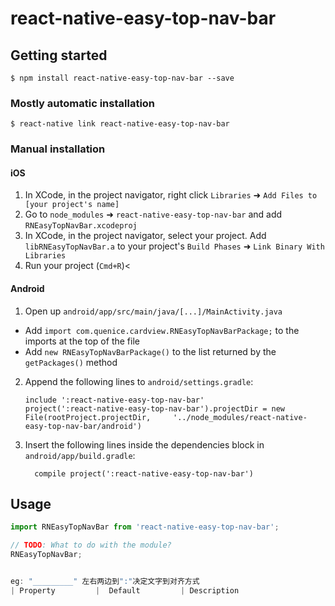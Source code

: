 
# react-native-easy-top-nav-bar

## Getting started

`$ npm install react-native-easy-top-nav-bar --save`

### Mostly automatic installation

`$ react-native link react-native-easy-top-nav-bar`

### Manual installation


#### iOS

1. In XCode, in the project navigator, right click `Libraries` ➜ `Add Files to [your project's name]`
2. Go to `node_modules` ➜ `react-native-easy-top-nav-bar` and add `RNEasyTopNavBar.xcodeproj`
3. In XCode, in the project navigator, select your project. Add `libRNEasyTopNavBar.a` to your project's `Build Phases` ➜ `Link Binary With Libraries`
4. Run your project (`Cmd+R`)<

#### Android

1. Open up `android/app/src/main/java/[...]/MainActivity.java`
  - Add `import com.quenice.cardview.RNEasyTopNavBarPackage;` to the imports at the top of the file
  - Add `new RNEasyTopNavBarPackage()` to the list returned by the `getPackages()` method
2. Append the following lines to `android/settings.gradle`:
  	```
  	include ':react-native-easy-top-nav-bar'
  	project(':react-native-easy-top-nav-bar').projectDir = new File(rootProject.projectDir, 	'../node_modules/react-native-easy-top-nav-bar/android')
  	```
3. Insert the following lines inside the dependencies block in `android/app/build.gradle`:
  	```
      compile project(':react-native-easy-top-nav-bar')
  	```


## Usage
```javascript
import RNEasyTopNavBar from 'react-native-easy-top-nav-bar';

// TODO: What to do with the module?
RNEasyTopNavBar;


eg: "_________" 左右两边到":"决定文字到对齐方式
| Property         |  Default         | Description



